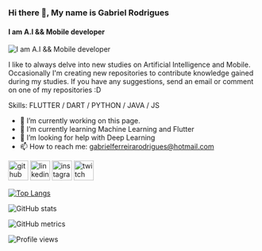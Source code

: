 ### Hi there 👋, My name is Gabriel Rodrigues
#### I am A.I && Mobile developer 
![I am A.I && Mobile developer ](https://alexrosa.net/wp-content/uploads/2016/07/wallpaper_1366x768_127001-2.jpg)

I like to always delve into new studies on Artificial Intelligence and Mobile.
Occasionally I'm creating new repositories to contribute knowledge gained during my studies. If you have any suggestions, send an email or comment on one of my repositories :D 

Skills: FLUTTER / DART / PYTHON / JAVA / JS

- 🔭 I’m currently working on this page. 
- 🌱 I’m currently learning Machine Learning and Flutter 
- 🤔 I’m looking for help with Deep Learning 
- 📫 How to reach me: gabrielferreirarodrigues@hotmail.com 


[<img src='https://cdn.jsdelivr.net/npm/simple-icons@3.0.1/icons/github.svg' alt='github' height='40'>](https://github.com/ZeroOneTV)  [<img src='https://cdn.jsdelivr.net/npm/simple-icons@3.0.1/icons/linkedin.svg' alt='linkedin' height='40'>](https://www.linkedin.com/in/gabrielferreirarodrigues//)  [<img src='https://cdn.jsdelivr.net/npm/simple-icons@3.0.1/icons/instagram.svg' alt='instagram' height='40'>](https://www.instagram.com/zero0netv//)  [<img src='https://cdn.jsdelivr.net/npm/simple-icons@3.0.1/icons/twitch.svg' alt='twitch' height='40'>](https://www.twitch.tv/zeroonetv)  

[![Top Langs](https://github-readme-stats.vercel.app/api/top-langs/?username=ZeroOneTV)](https://github.com/anuraghazra/github-readme-stats)

![GitHub stats](https://github-readme-stats.vercel.app/api?username=ZeroOneTV&show_icons=true&count_private=true)  

![GitHub metrics](https://metrics.lecoq.io/ZeroOneTV)  

![Profile views](https://gpvc.arturio.dev/ZeroOneTV)  
